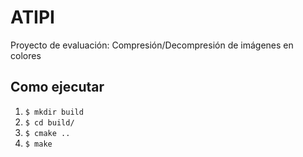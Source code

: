 # ATIPI
Proyecto de evaluación: Compresión/Decompresión de imágenes en colores

## Como ejecutar
1. ```$ mkdir build```
2. ```$ cd build/```
3. ```$ cmake ..```
4. ```$ make```

